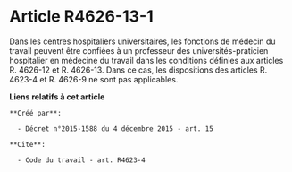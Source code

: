 # Article R4626-13-1

Dans les centres hospitaliers universitaires, les fonctions de médecin du travail peuvent être confiées à un professeur des
universités-praticien hospitalier en médecine du travail dans les conditions définies aux articles R. 4626-12 et R. 4626-13.
Dans ce cas, les dispositions des articles R. 4623-4 et R. 4626-9 ne sont pas applicables.

**Liens relatifs à cet article**

	**Créé par**:

	  - Décret n°2015-1588 du 4 décembre 2015 - art. 15

	**Cite**:

	  - Code du travail - art. R4623-4
